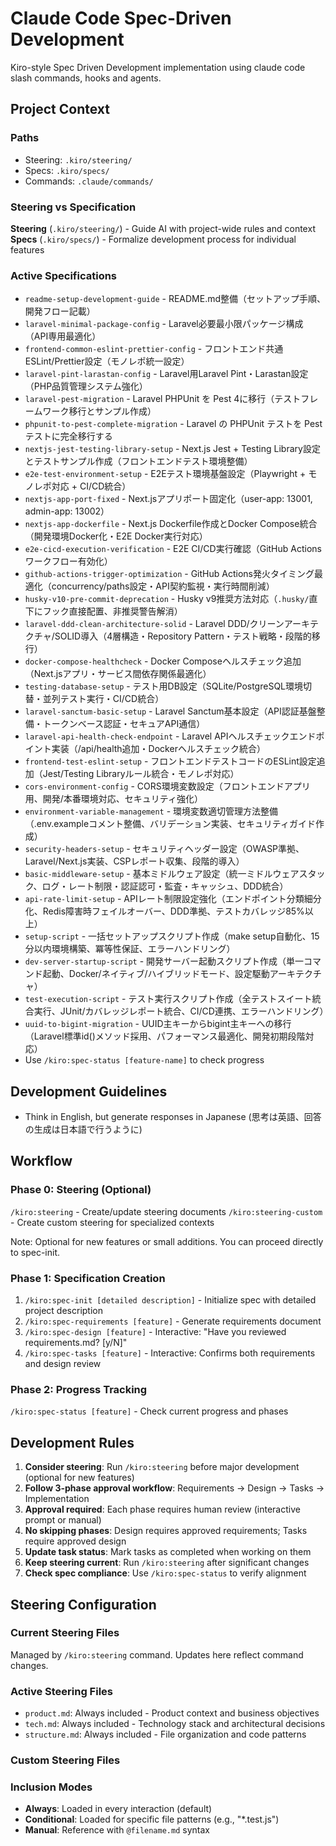 # Claude Code Spec-Driven Development

Kiro-style Spec Driven Development implementation using claude code slash commands, hooks and agents.

## Project Context

### Paths
- Steering: `.kiro/steering/`
- Specs: `.kiro/specs/`
- Commands: `.claude/commands/`

### Steering vs Specification

**Steering** (`.kiro/steering/`) - Guide AI with project-wide rules and context
**Specs** (`.kiro/specs/`) - Formalize development process for individual features

### Active Specifications
- `readme-setup-development-guide` - README.md整備（セットアップ手順、開発フロー記載）
- `laravel-minimal-package-config` - Laravel必要最小限パッケージ構成（API専用最適化）
- `frontend-common-eslint-prettier-config` - フロントエンド共通ESLint/Prettier設定（モノレポ統一設定）
- `laravel-pint-larastan-config` - Laravel用Laravel Pint・Larastan設定（PHP品質管理システム強化）
- `laravel-pest-migration` - Laravel PHPUnit を Pest 4に移行（テストフレームワーク移行とサンプル作成）
- `phpunit-to-pest-complete-migration` - Laravel の PHPUnit テストを Pest テストに完全移行する
- `nextjs-jest-testing-library-setup` - Next.js Jest + Testing Library設定とテストサンプル作成（フロントエンドテスト環境整備）
- `e2e-test-environment-setup` - E2Eテスト環境基盤設定（Playwright + モノレポ対応 + CI/CD統合）
- `nextjs-app-port-fixed` - Next.jsアプリポート固定化（user-app: 13001, admin-app: 13002）
- `nextjs-app-dockerfile` - Next.js Dockerfile作成とDocker Compose統合（開発環境Docker化・E2E Docker実行対応）
- `e2e-cicd-execution-verification` - E2E CI/CD実行確認（GitHub Actions ワークフロー有効化）
- `github-actions-trigger-optimization` - GitHub Actions発火タイミング最適化（concurrency/paths設定・API契約監視・実行時間削減）
- `husky-v10-pre-commit-deprecation` - Husky v9推奨方法対応（`.husky/`直下にフック直接配置、非推奨警告解消）
- `laravel-ddd-clean-architecture-solid` - Laravel DDD/クリーンアーキテクチャ/SOLID導入（4層構造・Repository Pattern・テスト戦略・段階的移行）
- `docker-compose-healthcheck` - Docker Composeヘルスチェック追加（Next.jsアプリ・サービス間依存関係最適化）
- `testing-database-setup` - テスト用DB設定（SQLite/PostgreSQL環境切替・並列テスト実行・CI/CD統合）
- `laravel-sanctum-basic-setup` - Laravel Sanctum基本設定（API認証基盤整備・トークンベース認証・セキュアAPI通信）
- `laravel-api-health-check-endpoint` - Laravel APIヘルスチェックエンドポイント実装（/api/health追加・Dockerヘルスチェック統合）
- `frontend-test-eslint-setup` - フロントエンドテストコードのESLint設定追加（Jest/Testing Libraryルール統合・モノレポ対応）
- `cors-environment-config` - CORS環境変数設定（フロントエンドアプリ用、開発/本番環境対応、セキュリティ強化）
- `environment-variable-management` - 環境変数適切管理方法整備（.env.exampleコメント整備、バリデーション実装、セキュリティガイド作成）
- `security-headers-setup` - セキュリティヘッダー設定（OWASP準拠、Laravel/Next.js実装、CSPレポート収集、段階的導入）
- `basic-middleware-setup` - 基本ミドルウェア設定（統一ミドルウェアスタック、ログ・レート制限・認証認可・監査・キャッシュ、DDD統合）
- `api-rate-limit-setup` - APIレート制限設定強化（エンドポイント分類細分化、Redis障害時フェイルオーバー、DDD準拠、テストカバレッジ85%以上）
- `setup-script` - 一括セットアップスクリプト作成（make setup自動化、15分以内環境構築、冪等性保証、エラーハンドリング）
- `dev-server-startup-script` - 開発サーバー起動スクリプト作成（単一コマンド起動、Docker/ネイティブ/ハイブリッドモード、設定駆動アーキテクチャ）
- `test-execution-script` - テスト実行スクリプト作成（全テストスイート統合実行、JUnit/カバレッジレポート統合、CI/CD連携、エラーハンドリング）
- `uuid-to-bigint-migration` - UUID主キーからbigint主キーへの移行（Laravel標準id()メソッド採用、パフォーマンス最適化、開発初期段階対応）
- Use `/kiro:spec-status [feature-name]` to check progress

## Development Guidelines
- Think in English, but generate responses in Japanese (思考は英語、回答の生成は日本語で行うように)

## Workflow

### Phase 0: Steering (Optional)
`/kiro:steering` - Create/update steering documents
`/kiro:steering-custom` - Create custom steering for specialized contexts

Note: Optional for new features or small additions. You can proceed directly to spec-init.

### Phase 1: Specification Creation
1. `/kiro:spec-init [detailed description]` - Initialize spec with detailed project description
2. `/kiro:spec-requirements [feature]` - Generate requirements document
3. `/kiro:spec-design [feature]` - Interactive: "Have you reviewed requirements.md? [y/N]"
4. `/kiro:spec-tasks [feature]` - Interactive: Confirms both requirements and design review

### Phase 2: Progress Tracking
`/kiro:spec-status [feature]` - Check current progress and phases

## Development Rules
1. **Consider steering**: Run `/kiro:steering` before major development (optional for new features)
2. **Follow 3-phase approval workflow**: Requirements → Design → Tasks → Implementation
3. **Approval required**: Each phase requires human review (interactive prompt or manual)
4. **No skipping phases**: Design requires approved requirements; Tasks require approved design
5. **Update task status**: Mark tasks as completed when working on them
6. **Keep steering current**: Run `/kiro:steering` after significant changes
7. **Check spec compliance**: Use `/kiro:spec-status` to verify alignment

## Steering Configuration

### Current Steering Files
Managed by `/kiro:steering` command. Updates here reflect command changes.

### Active Steering Files
- `product.md`: Always included - Product context and business objectives
- `tech.md`: Always included - Technology stack and architectural decisions
- `structure.md`: Always included - File organization and code patterns

### Custom Steering Files
<!-- Added by /kiro:steering-custom command -->
<!-- Format:
- `filename.md`: Mode - Pattern(s) - Description
  Mode: Always|Conditional|Manual
  Pattern: File patterns for Conditional mode
-->

### Inclusion Modes
- **Always**: Loaded in every interaction (default)
- **Conditional**: Loaded for specific file patterns (e.g., "*.test.js")
- **Manual**: Reference with `@filename.md` syntax

